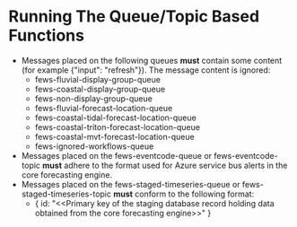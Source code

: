 # Running The Queue/Topic Based Functions

* Messages placed on the following queues **must** contain some content (for example {"input": "refresh"}). The message content is ignored:  
  * fews-fluvial-display-group-queue
  * fews-coastal-display-group-queue
  * fews-non-display-group-queue  
  * fews-fluvial-forecast-location-queue
  * fews-coastal-tidal-forecast-location-queue
  * fews-coastal-triton-forecast-location-queue
  * fews-coastal-mvt-forecast-location-queue
  * fews-ignored-workflows-queue
* Messages placed on the fews-eventcode-queue or fews-eventcode-topic **must** adhere to the format used for
  Azure service bus alerts in the core forecasting engine.
* Messages placed on the fews-staged-timeseries-queue or fews-staged-timeseries-topic **must** conform to the following format:
  * { id: "&lt;&lt;Primary key of the staging database record holding data obtained from the core forecasting engine&gt;&gt;" }
  
